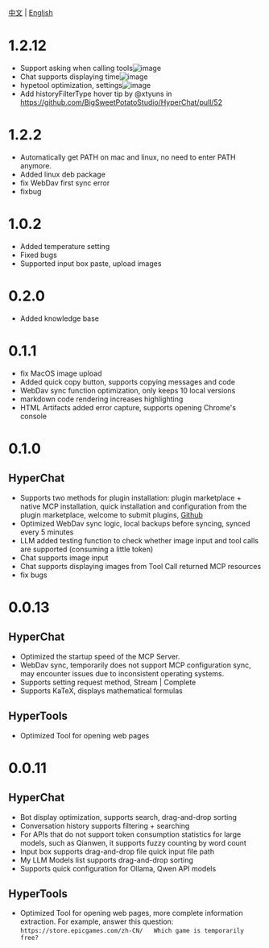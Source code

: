 [中文](ChangeLog.zh.md) | [English](ChangeLog.md)


# 1.2.12

* Support asking when calling tools![image](https://github.com/user-attachments/assets/11c03c92-399e-457e-8000-ff00c3c1e059)
* Chat supports displaying time![image](https://github.com/user-attachments/assets/dba7bf09-99a1-46bd-9c94-052d18469b96)
* hypetool optimization, settings![image](https://github.com/user-attachments/assets/cfc2c8e5-f7e7-4078-aaff-240b567f47c5)
* Add historyFilterType hover tip by @xtyuns in https://github.com/BigSweetPotatoStudio/HyperChat/pull/52



# 1.2.2

* Automatically get PATH on mac and linux, no need to enter PATH anymore.
* Added linux deb package
* fix WebDav first sync error
* fixbug


# 1.0.2

* Added temperature setting
* Fixed bugs
* Supported input box paste, upload images

# 0.2.0

* Added knowledge base


# 0.1.1

* fix MacOS image upload
* Added quick copy button, supports copying messages and code
* WebDav sync function optimization, only keeps 10 local versions
* markdown code rendering increases highlighting
* HTML Artifacts added error capture, supports opening Chrome's console



# 0.1.0

## HyperChat

* Supports two methods for plugin installation: plugin marketplace + native MCP installation, quick installation and configuration from the plugin marketplace, welcome to submit plugins, [Github](https://github.com/BigSweetPotatoStudio/HyperChatMCP)
* Optimized WebDav sync logic, local backups before syncing, synced every 5 minutes
* LLM added testing function to check whether image input and tool calls are supported (consuming a little token)
* Chat supports image input
* Chat supports displaying images from Tool Call returned MCP resources
* fix bugs




# 0.0.13

## HyperChat

* Optimized the startup speed of the MCP Server.
* WebDav sync, temporarily does not support MCP configuration sync, may encounter issues due to inconsistent operating systems.
* Supports setting request method, Stream | Complete
* Supports KaTeX, displays mathematical formulas

## HyperTools

* Optimized Tool for opening web pages



# 0.0.11

## HyperChat

* Bot display optimization, supports search, drag-and-drop sorting
* Conversation history supports filtering + searching
* For APIs that do not support token consumption statistics for large models, such as Qianwen, it supports fuzzy counting by word count
* Input box supports drag-and-drop file quick input file path
* My LLM Models list supports drag-and-drop sorting
* Supports quick configuration for Ollama, Qwen API models

## HyperTools

* Optimized Tool for opening web pages, more complete information extraction. For example, answer this question: `https://store.epicgames.com/zh-CN/   Which game is temporarily free?`
